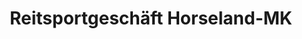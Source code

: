 ---
title: "Reitsportgeschäft Horseland-MK"
url: /luedenscheid/reitsportgeschaeft-horseland-mk/
shop: Sport
---